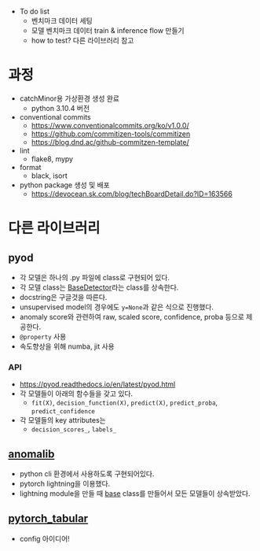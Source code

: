 - To do list
  - 벤치마크 데이터 세팅
  - 모델 벤치마크 데이터 train & inference flow 만들기
  - how to test? 다른 라이브러리 참고

# 과정

- catchMinor용 가상환경 생성 완료
  - python 3.10.4 버전
- conventional commits
  - https://www.conventionalcommits.org/ko/v1.0.0/
  - https://github.com/commitizen-tools/commitizen
  - https://blog.dnd.ac/github-commitzen-template/
- lint
  - flake8, mypy
- format
  - black, isort
- python package 생성 및 배포
  - https://devocean.sk.com/blog/techBoardDetail.do?ID=163566


# 다른 라이브러리
## pyod
- 각 모델은 하나의 .py 파일에 class로 구현되어 있다.
- 각 모델 class는 [BaseDetector](https://github.com/yzhao062/pyod/blob/31db6d153a2aea02652a2d6325d0a1f4c8a38ec8/pyod/models/base.py)라는 class를 상속한다.
- docstring은 구글것을 따른다.
- unsupervised model의 경우에도 `y=None`과 같은 식으로 진행했다.
- anomaly score와 관련하여 raw, scaled score, confidence, proba 등으로 제공한다.
- `@property` 사용
- 속도향상을 위해 numba, jit 사용
### API
- https://pyod.readthedocs.io/en/latest/pyod.html
- 각 모델들이 아래의 함수들을 갖고 있다.
  - `fit(X)`, `decision_function(X)`, `predict(X)`, `predict_proba`, `predict_confidence`
- 각 모델들의 key attributes는
  - `decision_scores_`, `labels_`


## [anomalib](https://github.com/openvinotoolkit/anomalib)
- python cli 환경에서 사용하도록 구현되어있다.
- pytorch lightning을 이용했다.
- lightning module을 만들 때 [base](https://github.com/openvinotoolkit/anomalib/blob/main/anomalib/models/components/base/anomaly_module.py) class를 만들어서 모든 모델들이 상속받았다.

## [pytorch_tabular](https://github.com/manujosephv/pytorch_tabular)
- config 아이디어!